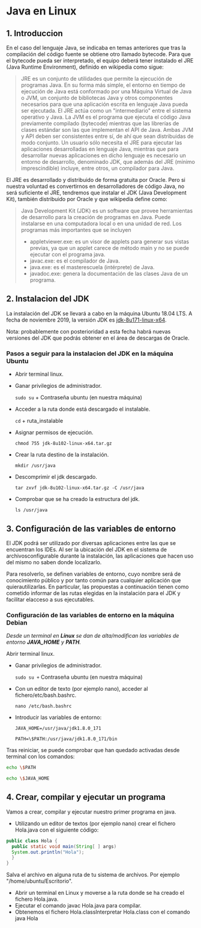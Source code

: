 # Java en Linux

## 1. Introduccion

En el caso del lenguaje Java, se indicaba en temas anteriores que tras la compilación del código fuente se obtiene otro llamado bytecode. Para que el
bytecode pueda ser interpretado, el equipo deberá tener instalado el JRE (Java Runtime Environment), definido en wikipedia como sigue:

> JRE es un conjunto de utilidades que permite la ejecución de programas Java.
> En su forma más simple, el entorno en tiempo de ejecución de Java está conformado por una Máquina Virtual de Java o JVM, un conjunto de
> bibliotecas Java y otros componentes necesarios para que una aplicación escrita en lenguaje Java pueda ser ejecutada. El JRE actúa como un
> "intermediario" entre el sistema operativo y Java.
> La JVM es el programa que ejecuta el código Java previamente compilado (bytecode) mientras que las librerías de clases estándar son las que
> implementan el API de Java. Ambas JVM y API deben ser consistentes entre sí, de ahí que sean distribuidas de modo conjunto.
> Un usuario sólo necesita el JRE para ejecutar las aplicaciones desarrolladas en lenguaje Java, mientras que para desarrollar nuevas aplicaciones en
> dicho lenguaje es necesario un entorno de desarrollo, denominado JDK, que además del JRE (mínimo imprescindible) incluye, entre otros, un
> compilador para Java.

El JRE es desarrollado y distribuido de forma gratuita por Oracle.
Pero si nuestra voluntad es convertirnos en desarrolladores de código Java, no será suficiente el JRE, tendremos que instalar el JDK (Java Development
Kit), también distribuido por Oracle y que wikipedia define como:

> Java Development Kit (JDK) es un software que provee herramientas de desarrollo para la creación de programas en Java. Puede instalarse en una
> computadora local o en una unidad de red.
> Los programas más importantes que se incluyen
>
> - appletviewer.exe: es un visor de applets para generar sus vistas previas, ya que un applet carece de método main y no se puede ejecutar con el programa java.
> - javac.exe: es el compilador de Java.
> - java.exe: es el masterescuela (intérprete) de Java.
> - javadoc.exe: genera la documentación de las clases Java de un programa.

## 2. Instalacion del JDK

La instalación del JDK se llevará a cabo en la máquina Ubuntu 18.04 LTS. A fecha de noviembre 2019, la versión JDK es [jdk-8u171-linux-x64](https://www.oracle.com/technetwork/java/javase/downloads/jdk8-downloads-2133151.html).

Nota: probablemente con posterioridad a esta fecha habrá nuevas versiones del JDK que podrás obtener en el área de descargas de Oracle.

### Pasos a seguir para la instalacion del JDK en la máquina Ubuntu

- Abrir terminal linux.
- Ganar privilegios de administrador.

  `sudo su` + Contraseña ubuntu (en nuestra máquina)

- Acceder a la ruta donde está descargado el instalable.

  `cd` + ruta_instalable

- Asignar permisos de ejecución.

  `chmod 755 jdk-8u102-linux-x64.tar.gz`

- Crear la ruta destino de la instalación.

  `mkdir /usr/java`

- Descomprimir el jdk descargado.

  `tar zxvf jdk-8u102-linux-x64.tar.gz -C /usr/java`

- Comprobar que se ha creado la estructura del jdk.

  `ls /usr/java`

## 3. Configuración de las variables de entorno

El JDK podrá ser utilizado por diversas aplicaciones entre las que se encuentran los IDEs. Al ser la ubicación del JDK en el sistema de archivosconfigurable durante la instalación, las aplicaciones que hacen uso del mismo no saben donde localizarlo.

Para resolverlo, se definen variables de entorno, cuyo nombre será de conocimiento público y por tanto común para cualquier aplicación que quierautilizarlas. En particular, las propuestas a continuación tienen como cometido informar de las rutas elegidas en la instalación para el JDK y facilitar elacceso a sus ejecutables.

### Configuración de las variables de entorno en la máquina Debian

_Desde un terminal en **Linux** se dan de alta/modifican las variables de entorno **JAVA_HOME** y **PATH**._

Abrir terminal linux.

- Ganar privilegios de administrador.

  `sudo su +` Contraseña ubuntu (en nuestra máquina)

- Con un editor de texto (por ejemplo nano), acceder al fichero/etc/bash.bashrc.

  `nano /etc/bash.bashrc`

- Introducir las variables de entorno:

  `JAVA_HOME=/usr/java/jdk1.8.0_171`

  `PATH=\$PATH:/usr/java/jdk1.8.0_171/bin`

Tras reiniciar, se puede comprobar que han quedado activadas desde terminal con los comandos:

```bash
echo \$PATH
```

```bash
echo \$JAVA_HOME
```

## 4. Crear, compilar y ejecutar un programa

Vamos a crear, compilar y ejecutar nuestro primer programa en java.

- Utilizando un editor de textos (por ejemplo nano) crear el fichero Hola.java con el siguiente código:

```java
public class Hola {
  public static void main(String[ ] args)
  System.out.println("Hola");
  }
}
```

Salva el archivo en alguna ruta de tu sistema de archivos. Por ejemplo "/home/ubuntu/Escritorio".

- Abrir un terminal en Linux y moverse a la ruta donde se ha creado el fichero Hola.java.
- Ejecutar el comando javac Hola.java para compilar.
- Obtenemos el fichero Hola.classInterpretar Hola.class con el comando java Hola
